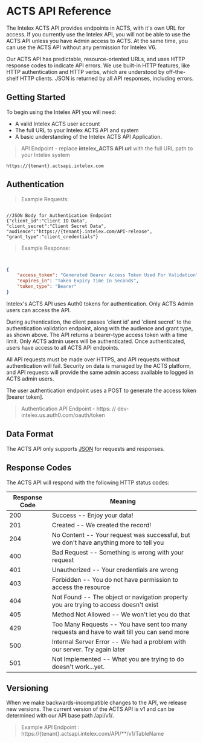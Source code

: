 # ACTS API Reference

The Intelex ACTS API provides endpoints in ACTS, with it's own URL for access. If you currently use the Intelex API, you will not be able to use the ACTS API unless you have Admin access to ACTS. At the same time, you can use the ACTS API without any permission for Intelex V6.  

Our ACTS API has predictable, resource-oriented URLs, and uses HTTP response codes to indicate API errors. We use built-in HTTP features, like HTTP authentication and HTTP verbs, which are understood by off-the-shelf HTTP clients. JSON is returned by all API responses, including errors.

## Getting Started

To begin using the Intelex API you will need:
*	A valid Intelex ACTS user account
*	The full URL to your Intelex ACTS API and system
*	A basic understanding of the Intelex ACTS API Application.

>API Endpoint - replace **intelex_ACTS API url** with the full URL path to your Intelex system

```
https://{tenant}.actsapi.intelex.com
```

## Authentication

>Example Requests:

```CSharp 

//JSON Body for Authentication Endpoint
{"client_id":"Client ID Data",
"client_secret":"Client Secret Data",
"audience":"https://{tenant}.intelex.com/API-release",
"grant_type":"client_credentials"}
```
>Example Response:

```json


{
    "access_token": "Generated Bearer Access Token Used For Validation",
    "expires_in": "Token Expiry Time In Seconds",
    "token_type": "Bearer"
}
```

Intelex's ACTS API uses Auth0 tokens for authentication. Only ACTS Admin users can access the API. 

During  authentication, the client passes 'client id' and 'client secret' to the authentication validation endpoint, along with the audience and grant type, as shown above. The API returns a bearer-type access token with a time limit. Only ACTS admin users will be authenticated. Once authenticated, users have access to all ACTS API endpoints. 

All API requests must be made over HTTPS, and API requests without authentication will fail. Security on data is managed by the ACTS platform, and API requests will provide the same admin access available to logged in ACTS admin users. 

The user authentication endpoint uses a POST to generate the access token [bearer token]. 

>Authentication API Endpoint - https: // dev-intelex.us.auth0.com/oauth/token 

## Data Format

The ACTS API only supports [JSON](http://www.json.org/) for requests and responses.

## Response Codes

The ACTS API will respond with the following HTTP status codes:

Response Code | Meaning
---------- | -------
200 | Success -- Enjoy your data!
201 | Created -- We created the record!
204 | No Content -- Your request was successful, but we don't have anything more to tell you
400 | Bad Request -- Something is wrong with your request
401 | Unauthorized -- Your credentials are wrong
403 | Forbidden -- You do not have permission to access the resource
404 | Not Found -- The object or navigation property you are trying to access doesn't exist
405 | Method Not Allowed -- We won't let you do that
429 | Too Many Requests -- You have sent too many requests and have to wait till you can send more
500 | Internal Server Error -- We had a problem with our server. Try again later
501 | Not Implemented -- What you are trying to do doesn't work...yet.


## Versioning

When we make backwards-incompatible changes to the API, we release new versions. The current version of the ACTS API  is v1 and can be determined with our API base path /api/v1/.

>Example API Endpoint : https://{tenant}.actsapi.intelex.com/API/**/v1/TableName
